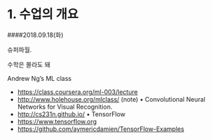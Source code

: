 # 1. 수업의 개요

####2018.09.18(화)

 슈퍼파월.

수학은 몰라도 돼

Andrew Ng’s ML class
- https://class.coursera.org/ml-003/lecture
- http://www.holehouse.org/mlclass/ (note)
  • Convolutional Neural Networks for Visual Recognition.
- http://cs231n.github.io/
  • TensorFlow
- https://www.tensorflow.org
- https://github.com/aymericdamien/TensorFlow-Examples

